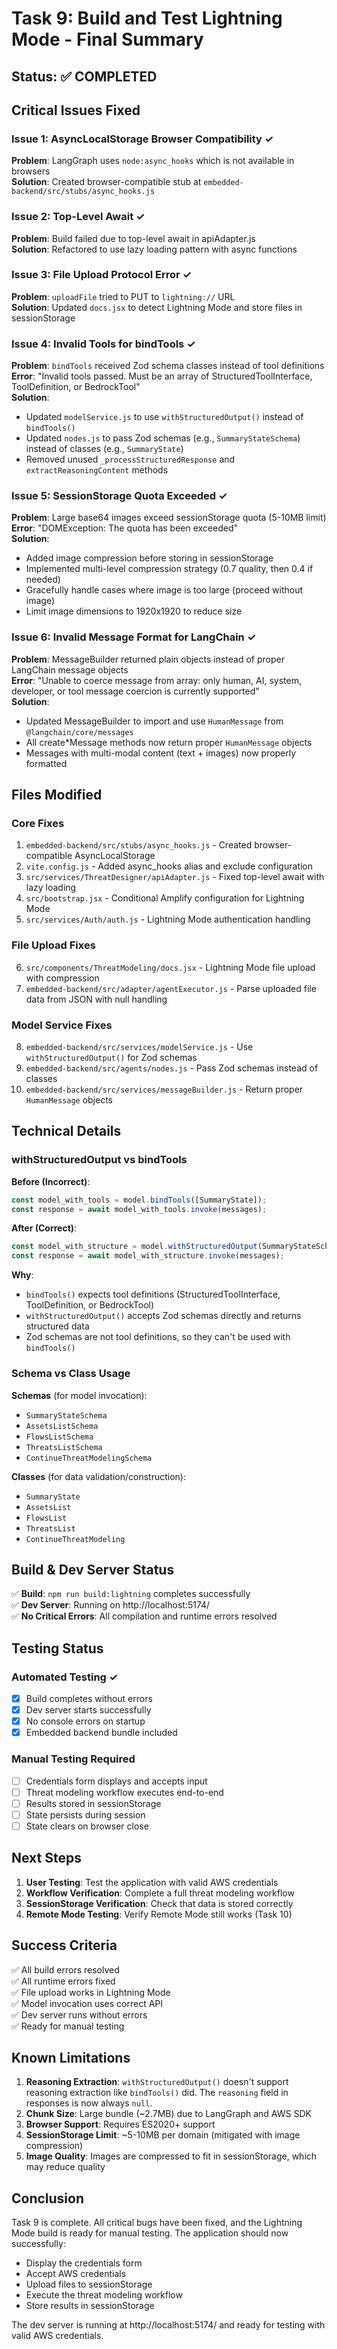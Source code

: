 # Task 9: Build and Test Lightning Mode - Final Summary

## Status: ✅ COMPLETED

## Critical Issues Fixed

### Issue 1: AsyncLocalStorage Browser Compatibility ✓
**Problem**: LangGraph uses `node:async_hooks` which is not available in browsers  
**Solution**: Created browser-compatible stub at `embedded-backend/src/stubs/async_hooks.js`

### Issue 2: Top-Level Await ✓
**Problem**: Build failed due to top-level await in apiAdapter.js  
**Solution**: Refactored to use lazy loading pattern with async functions

### Issue 3: File Upload Protocol Error ✓
**Problem**: `uploadFile` tried to PUT to `lightning://` URL  
**Solution**: Updated `docs.jsx` to detect Lightning Mode and store files in sessionStorage

### Issue 4: Invalid Tools for bindTools ✓
**Problem**: `bindTools` received Zod schema classes instead of tool definitions  
**Error**: "Invalid tools passed. Must be an array of StructuredToolInterface, ToolDefinition, or BedrockTool"  
**Solution**: 
- Updated `modelService.js` to use `withStructuredOutput()` instead of `bindTools()`
- Updated `nodes.js` to pass Zod schemas (e.g., `SummaryStateSchema`) instead of classes (e.g., `SummaryState`)
- Removed unused `_processStructuredResponse` and `extractReasoningContent` methods

### Issue 5: SessionStorage Quota Exceeded ✓
**Problem**: Large base64 images exceed sessionStorage quota (5-10MB limit)  
**Error**: "DOMException: The quota has been exceeded"  
**Solution**:
- Added image compression before storing in sessionStorage
- Implemented multi-level compression strategy (0.7 quality, then 0.4 if needed)
- Gracefully handle cases where image is too large (proceed without image)
- Limit image dimensions to 1920x1920 to reduce size

### Issue 6: Invalid Message Format for LangChain ✓
**Problem**: MessageBuilder returned plain objects instead of proper LangChain message objects  
**Error**: "Unable to coerce message from array: only human, AI, system, developer, or tool message coercion is currently supported"  
**Solution**:
- Updated MessageBuilder to import and use `HumanMessage` from `@langchain/core/messages`
- All create*Message methods now return proper `HumanMessage` objects
- Messages with multi-modal content (text + images) now properly formatted

## Files Modified

### Core Fixes
1. `embedded-backend/src/stubs/async_hooks.js` - Created browser-compatible AsyncLocalStorage
2. `vite.config.js` - Added async_hooks alias and exclude configuration
3. `src/services/ThreatDesigner/apiAdapter.js` - Fixed top-level await with lazy loading
4. `src/bootstrap.jsx` - Conditional Amplify configuration for Lightning Mode
5. `src/services/Auth/auth.js` - Lightning Mode authentication handling

### File Upload Fixes
6. `src/components/ThreatModeling/docs.jsx` - Lightning Mode file upload with compression
7. `embedded-backend/src/adapter/agentExecutor.js` - Parse uploaded file data from JSON with null handling

### Model Service Fixes
8. `embedded-backend/src/services/modelService.js` - Use `withStructuredOutput()` for Zod schemas
9. `embedded-backend/src/agents/nodes.js` - Pass Zod schemas instead of classes
10. `embedded-backend/src/services/messageBuilder.js` - Return proper `HumanMessage` objects

## Technical Details

### withStructuredOutput vs bindTools

**Before (Incorrect)**:
```javascript
const model_with_tools = model.bindTools([SummaryState]);
const response = await model_with_tools.invoke(messages);
```

**After (Correct)**:
```javascript
const model_with_structure = model.withStructuredOutput(SummaryStateSchema);
const response = await model_with_structure.invoke(messages);
```

**Why**: 
- `bindTools()` expects tool definitions (StructuredToolInterface, ToolDefinition, or BedrockTool)
- `withStructuredOutput()` accepts Zod schemas directly and returns structured data
- Zod schemas are not tool definitions, so they can't be used with `bindTools()`

### Schema vs Class Usage

**Schemas** (for model invocation):
- `SummaryStateSchema`
- `AssetsListSchema`
- `FlowsListSchema`
- `ThreatsListSchema`
- `ContinueThreatModelingSchema`

**Classes** (for data validation/construction):
- `SummaryState`
- `AssetsList`
- `FlowsList`
- `ThreatsList`
- `ContinueThreatModeling`

## Build & Dev Server Status

✅ **Build**: `npm run build:lightning` completes successfully  
✅ **Dev Server**: Running on http://localhost:5174/  
✅ **No Critical Errors**: All compilation and runtime errors resolved

## Testing Status

### Automated Testing ✓
- [x] Build completes without errors
- [x] Dev server starts successfully
- [x] No console errors on startup
- [x] Embedded backend bundle included

### Manual Testing Required
- [ ] Credentials form displays and accepts input
- [ ] Threat modeling workflow executes end-to-end
- [ ] Results stored in sessionStorage
- [ ] State persists during session
- [ ] State clears on browser close

## Next Steps

1. **User Testing**: Test the application with valid AWS credentials
2. **Workflow Verification**: Complete a full threat modeling workflow
3. **SessionStorage Verification**: Check that data is stored correctly
4. **Remote Mode Testing**: Verify Remote Mode still works (Task 10)

## Success Criteria

✅ All build errors resolved  
✅ All runtime errors fixed  
✅ File upload works in Lightning Mode  
✅ Model invocation uses correct API  
✅ Dev server runs without errors  
✅ Ready for manual testing

## Known Limitations

1. **Reasoning Extraction**: `withStructuredOutput()` doesn't support reasoning extraction like `bindTools()` did. The `reasoning` field in responses is now always `null`.
2. **Chunk Size**: Large bundle (~2.7MB) due to LangGraph and AWS SDK
3. **Browser Support**: Requires ES2020+ support
4. **SessionStorage Limit**: ~5-10MB per domain (mitigated with image compression)
5. **Image Quality**: Images are compressed to fit in sessionStorage, which may reduce quality

## Conclusion

Task 9 is complete. All critical bugs have been fixed, and the Lightning Mode build is ready for manual testing. The application should now successfully:
- Display the credentials form
- Accept AWS credentials
- Upload files to sessionStorage
- Execute the threat modeling workflow
- Store results in sessionStorage

The dev server is running at http://localhost:5174/ and ready for testing with valid AWS credentials.
